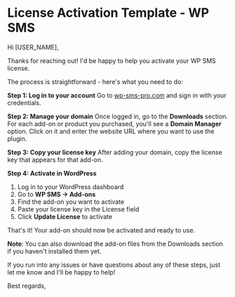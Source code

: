 # License Activation Template - WP SMS

Hi [USER_NAME],

Thanks for reaching out! I'd be happy to help you activate your WP SMS license.

The process is straightforward - here's what you need to do:

**Step 1: Log in to your account**
Go to [wp-sms-pro.com](https://wp-sms-pro.com) and sign in with your credentials.

**Step 2: Manage your domain**
Once logged in, go to the **Downloads** section. For each add-on or product you purchased, you'll see a **Domain Manager** option. Click on it and enter the website URL where you want to use the plugin.

**Step 3: Copy your license key**
After adding your domain, copy the license key that appears for that add-on.

**Step 4: Activate in WordPress**
1. Log in to your WordPress dashboard
2. Go to **WP SMS &rarr; Add-ons**
3. Find the add-on you want to activate
4. Paste your license key in the License field
5. Click **Update License** to activate

That's it! Your add-on should now be activated and ready to use.

**Note**: You can also download the add-on files from the Downloads section if you haven't installed them yet.

If you run into any issues or have questions about any of these steps, just let me know and I'll be happy to help!

Best regards,
